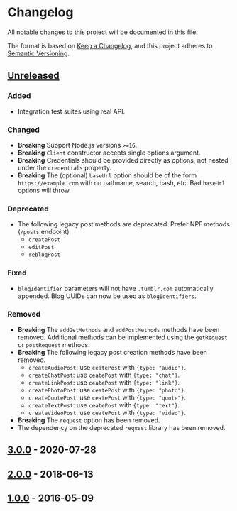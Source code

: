 # Changelog

All notable changes to this project will be documented in this file.

The format is based on [Keep a Changelog](https://keepachangelog.com/en/1.1.0/), and this project
adheres to [Semantic Versioning](https://semver.org/spec/v2.0.0.html).

## [Unreleased]

### Added

- Integration test suites using real API.

### Changed

- **Breaking** Support Node.js versions `>=16`.
- **Breaking** `Client` constructor accepts single options argument.
- **Breaking** Credentials should be provided directly as options, not nested under the
  `credentials` property.
- **Breaking** The (optional) `baseUrl` option should be of the form `https://example.com` with no
  pathname, search, hash, etc. Bad `baseUrl` options will throw.

### Deprecated

- The following legacy post methods are deprecated. Prefer NPF methods (`/posts` endpoint)
  - `createPost`
  - `editPost`
  - `reblogPost`

### Fixed

- `blogIdentifier` parameters will not have `.tumblr.com` automatically appended. Blog UUIDs can now
  be used as `blogIdentifiers`.

### Removed

- **Breaking** The `addGetMethods` and `addPostMethods` methods have been removed. Additional
  methods can be implemented using the `getRequest` or `postRequest` methods.
- **Breaking** The following legacy post creation methods have been removed.
  - `createAudioPost`: use `ceatePost` with `{type: "audio"}`.
  - `createChatPost`: use `ceatePost` with `{type: "chat"}`.
  - `createLinkPost`: use `ceatePost` with `{type: "link"}`.
  - `createPhotoPost`: use `ceatePost` with `{type: "photo"}`.
  - `createQuotePost`: use `ceatePost` with `{type: "quote"}`.
  - `createTextPost`: use `ceatePost` with `{type: "text"}`.
  - `createVideoPost`: use `ceatePost` with `{type: "video"}`.
- **Breaking** The `request` option has been removed.
- The dependency on the deprecated `request` library has been removed.

## [3.0.0] - 2020-07-28

## [2.0.0] - 2018-06-13

## [1.0.0] - 2016-05-09

[unreleased]: https://github.com/tumblr/tumblr.js/compare/v3.0.1...HEAD
[3.0.0]: https://github.com/tumblr/tumblr.js/releases/tag/3.0.0
[2.0.0]: https://github.com/tumblr/tumblr.js/releases/tag/2.0.0
[1.0.0]: https://github.com/tumblr/tumblr.js/releases/tag/1.0.0
